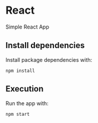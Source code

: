 # React
Simple React App

## Install dependencies
Install package dependencies with:
```
npm install
```

## Execution
Run the app with:
```
npm start
```